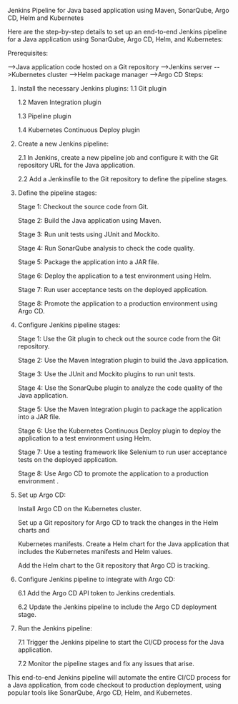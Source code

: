 Jenkins Pipeline for Java based application using Maven, SonarQube, Argo CD, Helm and Kubernetes

Here are the step-by-step details to set up an end-to-end Jenkins pipeline for a Java application using SonarQube, Argo CD, Helm, and Kubernetes:

Prerequisites:

-->Java application code hosted on a Git repository
-->Jenkins server
-->Kubernetes cluster
-->Helm package manager
-->Argo CD
Steps:
1. Install the necessary Jenkins plugins:
   1.1 Git plugin
   
   1.2 Maven Integration plugin
   
   1.3 Pipeline plugin
   
   1.4 Kubernetes Continuous Deploy plugin

3. Create a new Jenkins pipeline:
   
   2.1 In Jenkins, create a new pipeline job and configure it with the Git repository 
       URL for the Java application.
   
   
   2.2 Add a Jenkinsfile to the Git repository to define the pipeline stages.

5. Define the pipeline stages:
   
    Stage 1: Checkout the source code from Git.

    Stage 2: Build the Java application using Maven.
   
    Stage 3: Run unit tests using JUnit and Mockito.

    Stage 4: Run SonarQube analysis to check the code quality.

    Stage 5: Package the application into a JAR file.

    Stage 6: Deploy the application to a test environment using Helm.

    Stage 7: Run user acceptance tests on the deployed application.

    Stage 8: Promote the application to a production environment using Argo CD.

7. Configure Jenkins pipeline stages:

    Stage 1: Use the Git plugin to check out the source code from the Git repository.

    Stage 2: Use the Maven Integration plugin to build the Java application.

    Stage 3: Use the JUnit and Mockito plugins to run unit tests.

    Stage 4: Use the SonarQube plugin to analyze the code quality of the Java 
             application.

    Stage 5: Use the Maven Integration plugin to package the application into a JAR 
             file.

    Stage 6: Use the Kubernetes Continuous Deploy plugin to deploy the application to 
              a test environment using Helm.

    Stage 7: Use a testing framework like Selenium to run user acceptance tests on 
             the deployed application.

    Stage 8: Use Argo CD to promote the application to a production environment .

9. Set up Argo CD:

     Install Argo CD on the Kubernetes cluster.

    Set up a Git repository for Argo CD to track the changes in the Helm charts and 

   Kubernetes manifests.
    Create a Helm chart for the Java application that includes the Kubernetes 
   manifests and Helm values.

   Add the Helm chart to the Git repository that Argo CD is tracking.

11. Configure Jenkins pipeline to integrate with Argo CD:


    6.1 Add the Argo CD API token to Jenkins credentials.

    6.2 Update the Jenkins pipeline to include the Argo CD deployment stage.

13. Run the Jenkins pipeline:

    7.1 Trigger the Jenkins pipeline to start the CI/CD process for the Java 
       application.

    7.2 Monitor the pipeline stages and fix any issues that arise.


This end-to-end Jenkins pipeline will automate the entire CI/CD process for a Java application, from code checkout to production deployment, using popular tools like SonarQube, Argo CD, Helm, and Kubernetes.
   


